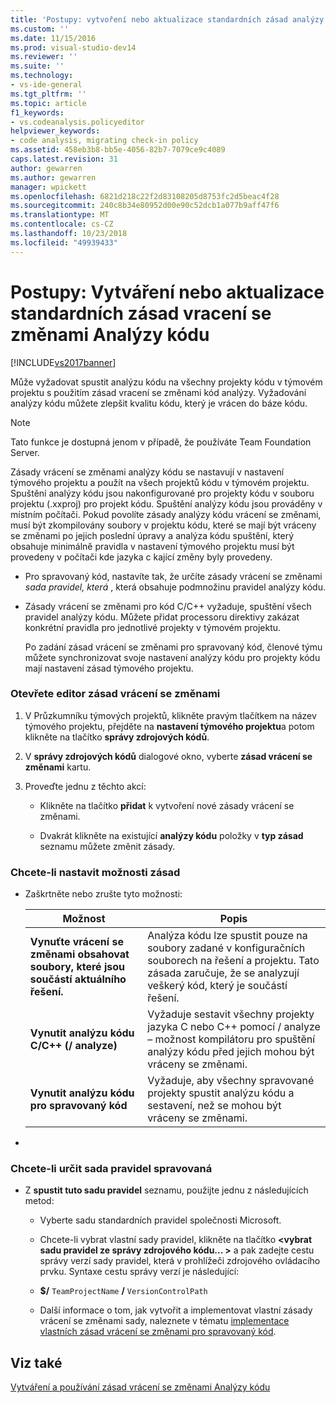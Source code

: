 ```yaml
---
title: 'Postupy: vytvoření nebo aktualizace standardních zásad analýzy kódu vrácení se změnami | Dokumentace Microsoftu'
ms.custom: ''
ms.date: 11/15/2016
ms.prod: visual-studio-dev14
ms.reviewer: ''
ms.suite: ''
ms.technology:
- vs-ide-general
ms.tgt_pltfrm: ''
ms.topic: article
f1_keywords:
- vs.codeanalysis.policyeditor
helpviewer_keywords:
- code analysis, migrating check-in policy
ms.assetid: 458eb3b8-bb5e-4056-82b7-7079ce9c4089
caps.latest.revision: 31
author: gewarren
ms.author: gewarren
manager: wpickett
ms.openlocfilehash: 6821d218c22f2d83108205d8753fc2d5beac4f28
ms.sourcegitcommit: 240c8b34e80952d00e90c52dcb1a077b9aff47f6
ms.translationtype: MT
ms.contentlocale: cs-CZ
ms.lasthandoff: 10/23/2018
ms.locfileid: "49939433"
---
```

# <a name="how-to-create-or-update-standard-code-analysis-check-in-policies"></a>Postupy: Vytváření nebo aktualizace standardních zásad vracení se změnami Analýzy kódu
[!INCLUDE[vs2017banner](../includes/vs2017banner.md)]

Může vyžadovat spustit analýzu kódu na všechny projekty kódu v týmovém projektu s použitím zásad vracení se změnami kód analýzy. Vyžadování analýzy kódu můžete zlepšit kvalitu kódu, který je vrácen do báze kódu.  
  
> [!NOTE]
>  Tato funkce je dostupná jenom v případě, že používáte Team Foundation Server.  
  
 Zásady vrácení se změnami analýzy kódu se nastavují v nastavení týmového projektu a použít na všech projektů kódu v týmovém projektu. Spuštění analýzy kódu jsou nakonfigurované pro projekty kódu v souboru projektu (.xxproj) pro projekt kódu. Spuštění analýzy kódu jsou prováděny v místním počítači. Pokud povolíte zásady analýzy kódu vrácení se změnami, musí být zkompilovány soubory v projektu kódu, které se mají být vráceny se změnami po jejich poslední úpravy a analýza kódu spuštění, který obsahuje minimálně pravidla v nastavení týmového projektu musí být provedeny v počítači kde jazyka c kající změny byly provedeny.  
  
- Pro spravovaný kód, nastavíte tak, že určíte zásady vrácení se změnami *sada pravidel, která* , která obsahuje podmnožinu pravidel analýzy kódu.  
  
- Zásady vrácení se změnami pro kód C/C++ vyžaduje, spuštění všech pravidel analýzy kódu. Můžete přidat processoru direktivy zakázat konkrétní pravidla pro jednotlivé projekty v týmovém projektu.  
  
  Po zadání zásad vrácení se změnami pro spravovaný kód, členové týmu můžete synchronizovat svoje nastavení analýzy kódu pro projekty kódu mají nastavení zásad týmového projektu.  
  
### <a name="to-open-the-check-in-policy-editor"></a>Otevřete editor zásad vrácení se změnami  
  
1.  V Průzkumníku týmových projektů, klikněte pravým tlačítkem na název týmového projektu, přejděte na **nastavení týmového projektu**a potom klikněte na tlačítko **správy zdrojových kódů**.  
  
2.  V **správy zdrojových kódů** dialogové okno, vyberte **zásad vrácení se změnami** kartu.  
  
3.  Proveďte jednu z těchto akcí:  
  
    -   Klikněte na tlačítko **přidat** k vytvoření nové zásady vrácení se změnami.  
  
    -   Dvakrát klikněte na existující **analýzy kódu** položky v **typ zásad** seznamu můžete změnit zásady.  
  
### <a name="to-set-policy-options"></a>Chcete-li nastavit možnosti zásad  
  
-   Zaškrtněte nebo zrušte tyto možnosti:  
  
    |Možnost|Popis|  
    |------------|-----------------|  
    |**Vynuťte vrácení se změnami obsahovat soubory, které jsou součástí aktuálního řešení.**|Analýza kódu lze spustit pouze na soubory zadané v konfiguračních souborech na řešení a projektu. Tato zásada zaručuje, že se analyzují veškerý kód, který je součástí řešení.|  
    |**Vynutit analýzu kódu C/C++ (/ analyze)**|Vyžaduje sestavit všechny projekty jazyka C nebo C++ pomocí / analyze – možnost kompilátoru pro spuštění analýzy kódu před jejich mohou být vráceny se změnami.|  
    |**Vynutit analýzu kódu pro spravovaný kód**|Vyžaduje, aby všechny spravované projekty spustit analýzu kódu a sestavení, než se mohou být vráceny se změnami.|  
  
-  
  
### <a name="to-specify-a-managed-rule-set"></a>Chcete-li určit sada pravidel spravovaná  
  
-   Z **spustit tuto sadu pravidel** seznamu, použijte jednu z následujících metod:  
  
    -   Vyberte sadu standardních pravidel společnosti Microsoft.  
  
    -   Chcete-li vybrat vlastní sady pravidel, klikněte na tlačítko  **\<vybrat sadu pravidel ze správy zdrojového kódu... >** a pak zadejte cestu správy verzí sady pravidel, která v prohlížeči zdrojového ovládacího prvku. Syntaxe cestu správy verzí je následující:  
  
    -   **$/** `TeamProjectName` **/** `VersionControlPath`  
  
    -   Další informace o tom, jak vytvořit a implementovat vlastní zásady vrácení se změnami sady, naleznete v tématu [implementace vlastních zásad vrácení se změnami pro spravovaný kód](../code-quality/implementing-custom-code-analysis-check-in-policies-for-managed-code.md).  
  
## <a name="see-also"></a>Viz také  
 [Vytváření a používání zásad vrácení se změnami Analýzy kódu](../code-quality/creating-and-using-code-analysis-check-in-policies.md)



